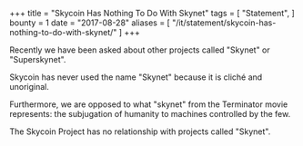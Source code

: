 +++
title = "Skycoin Has Nothing To Do With Skynet"
tags = [
    "Statement",
]
bounty = 1
date = "2017-08-28"
aliases = [
	"/it/statement/skycoin-has-nothing-to-do-with-skynet/"
]
+++

Recently we have been asked about other projects called "Skynet" or "Superskynet".

Skycoin has never used the name "Skynet" because it is cliché and unoriginal.

Furthermore, we are opposed to what "skynet" from the Terminator movie represents:
the subjugation of humanity to machines controlled by the few.

The Skycoin Project has no relationship with projects called "Skynet".
